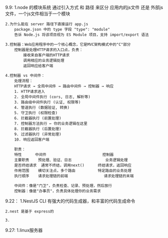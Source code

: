 9.9:
    1.node 的模块系统 通过引入方式 和 路径 来区分 应用内的js文件 还是 外部js文件，一个js文件相当于一个模块

    2.为什么能在 server 路径下直接运行 app.js
        package.json 中的 type 字段 "type": "module"
        告诉 Node.js 将该项目视为 ES Module 项目，支持 import/export 语法
        
    3.控制器：Web应用程序中的一个核心概念，它是MVC架构模式中的"C"部分
        控制器是处理HTTP请求的入口点，负责：
            接收来自客户端的HTTP请求
            调用相应的业务逻辑处理
            返回响应给客户端
    
    4.控制器 vs 中间件：
        处理流程：
        HTTP请求 → 全局中间件 → 路由中间件 → 控制器 → 响应
        1. HTTP请求进入
        2. 全局中间件执行 (cors, 日志, 解析等)
        3. 路由级中间件执行 (认证, 权限等)
        4. 管道执行 (数据验证, 转换)
        5. 守卫执行 (权限检查)
        6. 拦截器执行 (前置处理)
        7. 控制器方法执行 ← 你的业务逻辑在这里
        8. 拦截器执行 (后置处理)
        9. 过滤器执行 (异常处理)
        10. 响应返回客户端

        职责：
        特性	    中间件	                        控制器
        主要职责	预处理、验证、日志	            业务逻辑处理
        是否终结请求	通常不终结，调用next()	    终结请求，返回响应
        作用范围	横切关注点，多个路由	        特定路由的业务处理
        执行顺序	请求处理链的前端	            请求处理链的末端

        中间件：像是"门卫"，负责检查、记录、预处理，然后放行
        控制器：像是"办事员"，负责具体处理你的业务需求

9.22：
    1.NestJS CLI 有强大的代码生成器，和丰富的代码生成命令

    2.nest 是基于 express的

    3.

9.27:
    1.linux服务器
        